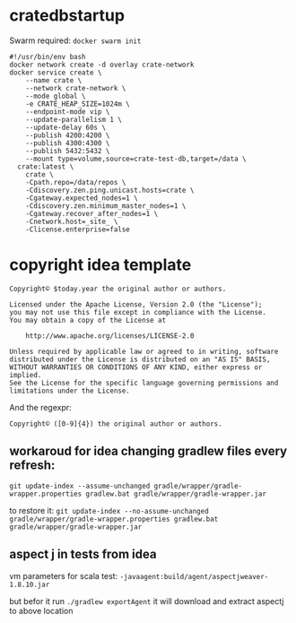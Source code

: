 # cratedbstartup
Swarm required: `docker swarm init`

```
#!/usr/bin/env bash
docker network create -d overlay crate-network
docker service create \
    --name crate \
    --network crate-network \
    --mode global \
    -e CRATE_HEAP_SIZE=1024m \
    --endpoint-mode vip \
    --update-parallelism 1 \
    --update-delay 60s \
    --publish 4200:4200 \
    --publish 4300:4300 \
    --publish 5432:5432 \
    --mount type=volume,source=crate-test-db,target=/data \
  crate:latest \
    crate \
    -Cpath.repo=/data/repos \
    -Cdiscovery.zen.ping.unicast.hosts=crate \
    -Cgateway.expected_nodes=1 \
    -Cdiscovery.zen.minimum_master_nodes=1 \
    -Cgateway.recover_after_nodes=1 \
    -Cnetwork.host=_site_ \
    -Clicense.enterprise=false
```

# copyright idea template

```
Copyright© $today.year the original author or authors.
  
Licensed under the Apache License, Version 2.0 (the "License");
you may not use this file except in compliance with the License.
You may obtain a copy of the License at

    http://www.apache.org/licenses/LICENSE-2.0

Unless required by applicable law or agreed to in writing, software
distributed under the License is distributed on an "AS IS" BASIS,
WITHOUT WARRANTIES OR CONDITIONS OF ANY KIND, either express or implied.
See the License for the specific language governing permissions and
limitations under the License.
```

And the regexpr:

`Copyright© ([0-9]{4}) the original author or authors.`


## workaroud for idea changing gradlew files every refresh:
`git update-index --assume-unchanged gradle/wrapper/gradle-wrapper.properties gradlew.bat gradle/wrapper/gradle-wrapper.jar`

to restore it:
`git update-index --no-assume-unchanged gradle/wrapper/gradle-wrapper.properties gradlew.bat gradle/wrapper/gradle-wrapper.jar`


## aspect j in tests from idea
vm parameters for scala test:
`-javaagent:build/agent/aspectjweaver-1.8.10.jar`

but befor it run `./gradlew exportAgent` it will download and extract aspectj to above location